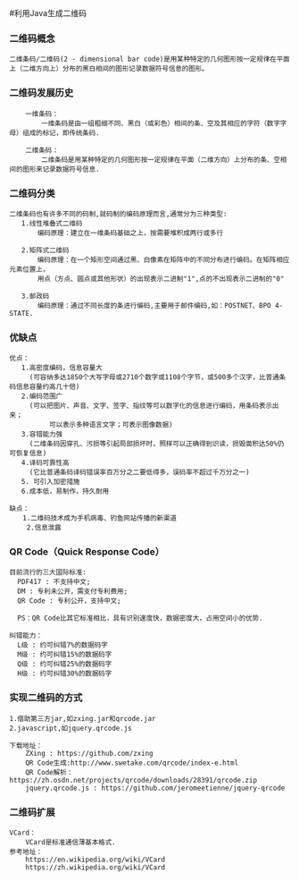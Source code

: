 #利用Java生成二维码

### 二维码概念
	二维条码/二维码(2 - dimensional bar code)是用某种特定的几何图形按一定规律在平面上（二维方向上）分布的黑白相间的图形记录数据符号信息的图形。
 
### 二维码发展历史
    	一维条码：
    	    一维条码是由一组粗细不同、黑白（或彩色）相间的条、空及其相应的字符（数字字母）组成的标记，即传统条码.
    		
    	二维条码：
    	    二维条码是用某种特定的几何图形按一定规律在平面（二维方向）上分布的条、空相间的图形来记录数据符号信息.
### 二维码分类
	二维条码也有许多不同的码制,就码制的编码原理而言,通常分为三种类型:
	   1.线性堆叠式二维码
	   	   编码原理：建立在一维条码基础之上，按需要堆积成两行或多行
	   	       
	   2.矩阵式二维码
	   	   编码原理：在一个矩形空间通过黑、白像素在矩阵中的不同分布进行编码。在矩阵相应元素位置上，
	   	   用点（方点、圆点或其他形状）的出现表示二进制"1",点的不出现表示二进制的"0"
	   	   
	   3.邮政码
	   	   编码原理：通过不同长度的条进行编码,主要用于邮件编码,如：POSTNET、BPO 4-STATE.
### 优缺点
	优点：
	   1.高密度编码，信息容量大
	   	 (可容纳多达1850个大写字母或2710个数字或1108个字节，或500多个汉字，比普通条码信息容量约高几十倍)
	   2.编码范围广 
	   	 (可以把图片、声音、文字、签字、指纹等可以数字化的信息进行编码，用条码表示出来；
	   	      可以表示多种语言文字；可表示图像数据) 
	   3.容错能力强 
	   	 (二维条码因穿孔、污损等引起局部损坏时，照样可以正确得到识读，损毁面积达50%仍可恢复信息) 
	   4.译码可靠性高
	   	 (它比普通条码译码错误率百万分之二要低得多，误码率不超过千万分之一) 
	   5. 可引入加密措施 
	   6.成本低，易制作，持久耐用
	
	缺点：
	　　1.二维码技术成为手机病毒、钓鱼网站传播的新渠道 
	　　 2.信息泄露
  
### QR Code（Quick Response Code）
	目前流行的三大国际标准:
	  PDF417 : 不支持中文;
	  DM : 专利未公开，需支付专利费用;
	  QR Code : 专利公开，支持中文;
	  
	  PS：QR Code比其它标准相比，具有识别速度快，数据密度大，占用空间小的优势.

	纠错能力：
	  L级 : 约可纠错7%的数据码字
	  M级 : 约可纠错15%的数据码字
	  Q级 : 约可纠错25%的数据码字
	  H级 : 约可纠错30%的数据码字
	  
### 实现二维码的方式
	1.借助第三方jar,如zxing.jar和qrcode.jar
	2.javascript,如jquery.qrcode.js	
	    
	下载地址：
        ZXing : https://github.com/zxing
        QR Code生成:http://www.swetake.com/qrcode/index-e.html
        QR Code解析：https://zh.osdn.net/projects/qrcode/downloads/28391/qrcode.zip 
        jquery.qrcode.js : https://github.com/jeromeetienne/jquery-qrcode
	
### 二维码扩展
	VCard：
	    VCard是标准通信薄基本格式.
	参考地址：
	    https://en.wikipedia.org/wiki/VCard
	    https://zh.wikipedia.org/wiki/VCard